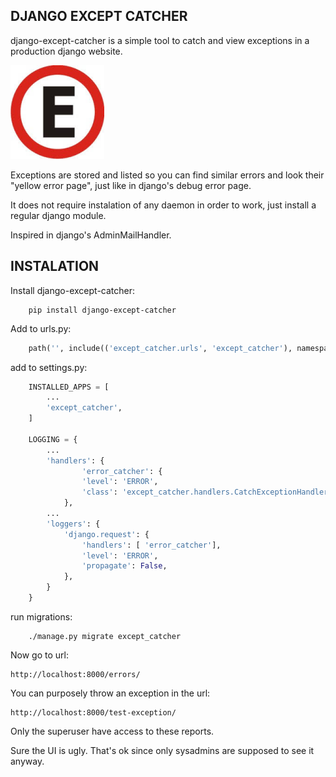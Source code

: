  DJANGO EXCEPT CATCHER
------------------------
django-except-catcher is a simple tool to catch and view exceptions in a production django website.

![django-except-catcher Logo](/except_catcher/static/except_catcher/logo.png)

Exceptions are stored and listed so you can find similar errors and look their "yellow error page", just like in django's debug error page.

It does not require instalation of any daemon in order to work, just install a regular django module.

Inspired in django's AdminMailHandler.

INSTALATION
-------------


Install django-except-catcher:

```shell
    pip install django-except-catcher
```

Add to urls.py:

```python
    path('', include(('except_catcher.urls', 'except_catcher'), namespace="except_catcher"))
```
add to settings.py:

```python
    INSTALLED_APPS = [
        ...
        'except_catcher',
    ]

    LOGGING = {
        ...
        'handlers': {
                'error_catcher': {
                'level': 'ERROR',
                'class': 'except_catcher.handlers.CatchExceptionHandler',
            },
        ...
        'loggers': {
            'django.request': {
                'handlers': [ 'error_catcher'],
                'level': 'ERROR',
                'propagate': False,
            },
        }
    }
```

run migrations:

```shell
    ./manage.py migrate except_catcher
```

Now go to url:

    http://localhost:8000/errors/

You can purposely throw an exception in the url:

    http://localhost:8000/test-exception/

Only the superuser have access to these reports.

Sure the UI is ugly. That's ok since only sysadmins are supposed to see it anyway.
